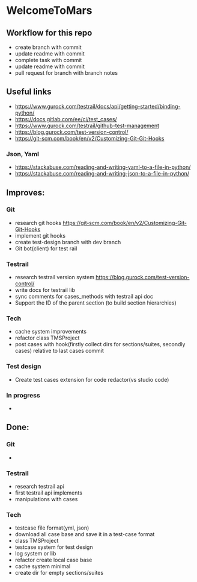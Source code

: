 # WelcomeToMars

## Workflow for this repo
- create branch with commit
- update readme with commit
- complete task with commit
- update readme with commit
- pull request for branch with branch notes


## Useful links

- https://www.gurock.com/testrail/docs/api/getting-started/binding-python/
- https://docs.gitlab.com/ee/ci/test_cases/
- https://www.gurock.com/testrail/github-test-management
- https://blog.gurock.com/test-version-control/
- https://git-scm.com/book/en/v2/Customizing-Git-Git-Hooks


### Json, Yaml
- https://stackabuse.com/reading-and-writing-yaml-to-a-file-in-python/
- https://stackabuse.com/reading-and-writing-json-to-a-file-in-python/


## Improves:

### Git

- research git hooks https://git-scm.com/book/en/v2/Customizing-Git-Git-Hooks
- implement git hooks
- create test-design branch with dev branch
- Git bot(client) for test rail


### Testrail

- research testrail version system https://blog.gurock.com/test-version-control/
- write docs for testrail lib
- sync comments for cases_methods with testrail api doc
- Support the ID of the parent section (to build section hierarchies)


### Tech

- cache system improvements
- refactor class TMSProject
- post cases with hook(firstly collect dirs for sections/suites, secondly cases) relative to last cases commit



### Test design

- Create test cases extension for code redactor(vs studio code)


### In progress

- 


## Done:

### Git

-


### Testrail

- research testrail api
- first testrail api implements
- manipulations with cases


### Tech
- testcase file format(yml, json)
- download all case base and save it in a test-case format
- class TMSProject
- testcase system for test design
- log system or lib
- refactor create local case base
- cache system minimal
- create dir for empty sections/suites

